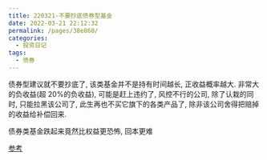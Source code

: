 ```yaml
---
title: 220321-不要抄底债券型基金
date: 2022-03-21 22:12:32
permalink: /pages/38e860/
categories:
  - 投资日记
tags:
  - 债券
---
```


债券型建议就不要抄底了, 该类基金并不是持有时间越长, 正收益概率越大. 非常大的负收益(超 20%的负收益), 可能是赶上违约了, 风控不行的公司, 除了认栽的同时, 只能拉黑该公司了, 此生再也不买它旗下的各类产品了, 除非该公司舍得把赔掉的收益给补偿回来.

债券类基金跌起来竟然比权益更恐怖, 回本更难

[参考](/pages/0d1dc3)
